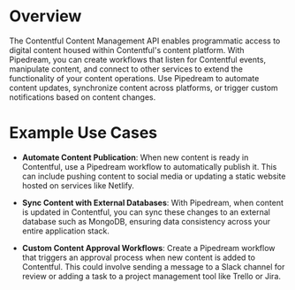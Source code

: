 # Overview

The Contentful Content Management API enables programmatic access to digital content housed within Contentful's content platform. With Pipedream, you can create workflows that listen for Contentful events, manipulate content, and connect to other services to extend the functionality of your content operations. Use Pipedream to automate content updates, synchronize content across platforms, or trigger custom notifications based on content changes.

# Example Use Cases

- **Automate Content Publication**: When new content is ready in Contentful, use a Pipedream workflow to automatically publish it. This can include pushing content to social media or updating a static website hosted on services like Netlify.

- **Sync Content with External Databases**: With Pipedream, when content is updated in Contentful, you can sync these changes to an external database such as MongoDB, ensuring data consistency across your entire application stack.

- **Custom Content Approval Workflows**: Create a Pipedream workflow that triggers an approval process when new content is added to Contentful. This could involve sending a message to a Slack channel for review or adding a task to a project management tool like Trello or Jira.
